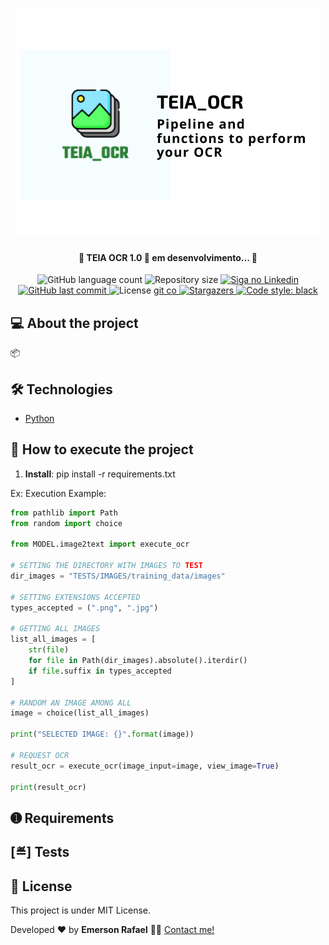 <h1 align="center">
    <img alt="TEIA OCR" title="#TEIAOCR" src="./ASSETS/banner.png" />
</h1>

<h4 align="center"> 
	🚧 TEIA OCR 1.0 🚀 em desenvolvimento... 🚧
</h4>

<p align="center">
  <img alt="GitHub language count" src="https://img.shields.io/github/languages/count/emersonrafaels/teia_ocr?color=%2304D361">

  <img alt="Repository size" src="https://img.shields.io/github/repo-size/emersonrafaels/teia_ocr">

  	
  <a href="https://www.linkedin.com/in/emerson-rafael/">
    <img alt="Siga no Linkedin" src="https://img.shields.io/badge/LinkedIn-0077B5?style=for-the-badge&logo=linkedin&logoColor=white">
  </a>
	
  
  <a href="https://github.com/emersonrafaels/teia_ocr/commits/main">
    <img alt="GitHub last commit" src="https://img.shields.io/github/last-commit/emersonrafaels/teia_ocr">
  </a>

  <img alt="License" src="https://img.shields.io/badge/license-MIT-brightgreen">
   <a href="https://github.com/emersonrafaels/teia_ocr/stargazers">git co
    <img alt="Stargazers" src="https://img.shields.io/github/stars/emersonrafaels/teia_ocr?style=social">
  </a>
  <a href="https://github.com/psf/black"><img alt="Code style: black" src="https://img.shields.io/badge/code%20style-black-000000.svg"></a>
</p>


## 💻 About the project

📦 

## 🛠  Technologies


- [Python]

## 🚀 How to execute the project

1. **Install**: pip install -r requirements.txt

Ex: Execution Example:

```python
from pathlib import Path
from random import choice

from MODEL.image2text import execute_ocr

# SETTING THE DIRECTORY WITH IMAGES TO TEST
dir_images = "TESTS/IMAGES/training_data/images"

# SETTING EXTENSIONS ACCEPTED
types_accepted = (".png", ".jpg")

# GETTING ALL IMAGES
list_all_images = [
    str(file)
    for file in Path(dir_images).absolute().iterdir()
    if file.suffix in types_accepted
]

# RANDOM AN IMAGE AMONG ALL
image = choice(list_all_images)

print("SELECTED IMAGE: {}".format(image))

# REQUEST OCR
result_ocr = execute_ocr(image_input=image, view_image=True)

print(result_ocr)
```

## ➊ Requirements


## [≝] Tests


## 📝 License

This project is under MIT License.

Developed ❤️ by **Emerson Rafael** 👋🏽 [Contact me!](https://www.linkedin.com/in/emerson-rafael/)

[Python]: https://www.python.org/downloads/